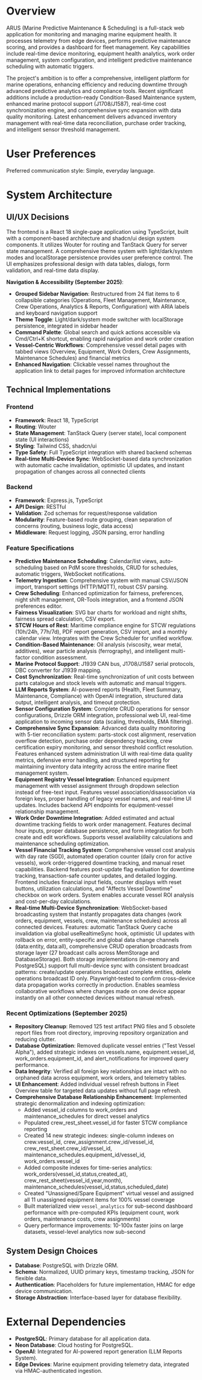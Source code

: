 # Overview

ARUS (Marine Predictive Maintenance & Scheduling) is a full-stack web application for monitoring and managing marine equipment health. It processes telemetry from edge devices, performs predictive maintenance scoring, and provides a dashboard for fleet management. Key capabilities include real-time device monitoring, equipment health analytics, work order management, system configuration, and intelligent predictive maintenance scheduling with automatic triggers.

The project's ambition is to offer a comprehensive, intelligent platform for marine operations, enhancing efficiency and reducing downtime through advanced predictive analytics and compliance tools. Recent significant additions include a production-ready Condition-Based Maintenance system, enhanced marine protocol support (J1708/J1587), real-time cost synchronization engine, and comprehensive sync expansion with data quality monitoring. Latest enhancement delivers advanced inventory management with real-time data reconciliation, purchase order tracking, and intelligent sensor threshold management.

# User Preferences

Preferred communication style: Simple, everyday language.

# System Architecture

## UI/UX Decisions

The frontend is a React 18 single-page application using TypeScript, built with a component-based architecture and shadcn/ui design system components. It utilizes Wouter for routing and TanStack Query for server state management. A comprehensive theme system with light/dark/system modes and localStorage persistence provides user preference control. The UI emphasizes professional design with data tables, dialogs, form validation, and real-time data display.

**Navigation & Accessibility (September 2025)**:
- **Grouped Sidebar Navigation**: Restructured from 24 flat items to 6 collapsible categories (Operations, Fleet Management, Maintenance, Crew Operations, Analytics & Reports, Configuration) with ARIA labels and keyboard navigation support
- **Theme Toggle**: Light/dark/system mode switcher with localStorage persistence, integrated in sidebar header
- **Command Palette**: Global search and quick actions accessible via Cmd/Ctrl+K shortcut, enabling rapid navigation and work order creation
- **Vessel-Centric Workflows**: Comprehensive vessel detail pages with tabbed views (Overview, Equipment, Work Orders, Crew Assignments, Maintenance Schedules) and financial metrics
- **Enhanced Navigation**: Clickable vessel names throughout the application link to detail pages for improved information architecture

## Technical Implementations

### Frontend
- **Framework**: React 18, TypeScript
- **Routing**: Wouter
- **State Management**: TanStack Query (server state), local component state (UI interactions)
- **Styling**: Tailwind CSS, shadcn/ui
- **Type Safety**: Full TypeScript integration with shared backend schemas
- **Real-time Multi-Device Sync**: WebSocket-based data synchronization with automatic cache invalidation, optimistic UI updates, and instant propagation of changes across all connected clients

### Backend
- **Framework**: Express.js, TypeScript
- **API Design**: RESTful
- **Validation**: Zod schemas for request/response validation
- **Modularity**: Feature-based route grouping, clean separation of concerns (routing, business logic, data access)
- **Middleware**: Request logging, JSON parsing, error handling

### Feature Specifications
- **Predictive Maintenance Scheduling**: Calendar/list views, auto-scheduling based on PdM score thresholds, CRUD for schedules, automatic triggers, WebSocket notifications.
- **Telemetry Ingestion**: Comprehensive system with manual CSV/JSON import, transport settings (HTTP/MQTT), robust CSV parsing.
- **Crew Scheduling**: Enhanced optimization for fairness, preferences, night shift management, OR-Tools integration, and a frontend JSON preferences editor.
- **Fairness Visualization**: SVG bar charts for workload and night shifts, fairness spread calculation, CSV export.
- **STCW Hours of Rest**: Maritime compliance engine for STCW regulations (10h/24h, 77h/7d), PDF report generation, CSV import, and a monthly calendar view. Integrates with the Crew Scheduler for unified workflow.
- **Condition-Based Maintenance**: Oil analysis (viscosity, wear metal, additives), wear particle analysis (ferrography), and intelligent multi-factor condition assessment.
- **Marine Protocol Support**: J1939 CAN bus, J1708/J1587 serial protocols, DBC converter for J1939 mapping.
- **Cost Synchronization**: Real-time synchronization of unit costs between parts catalogue and stock levels with automatic and manual triggers.
- **LLM Reports System**: AI-powered reports (Health, Fleet Summary, Maintenance, Compliance) with OpenAI integration, structured data output, intelligent analysis, and timeout protection.
- **Sensor Configuration System**: Complete CRUD operations for sensor configurations, Drizzle ORM integration, professional web UI, real-time application to incoming sensor data (scaling, thresholds, EMA filtering).
- **Comprehensive Sync Expansion**: Advanced data quality monitoring with 5-tier reconciliation system: parts-stock cost alignment, reservation overflow detection, purchase order dependency tracking, crew certification expiry monitoring, and sensor threshold conflict resolution. Features enhanced system administration UI with real-time data quality metrics, defensive error handling, and structured reporting for maintaining inventory data integrity across the entire marine fleet management system.
- **Equipment Registry Vessel Integration**: Enhanced equipment management with vessel assignment through dropdown selection instead of free-text input. Features vessel association/disassociation via foreign keys, proper handling of legacy vessel names, and real-time UI updates. Includes backend API endpoints for equipment-vessel relationship management.
- **Work Order Downtime Integration**: Added estimated and actual downtime tracking fields to work order management. Features decimal hour inputs, proper database persistence, and form integration for both create and edit workflows. Supports vessel availability calculations and maintenance scheduling optimization.
- **Vessel Financial Tracking System**: Comprehensive vessel cost analysis with day rate (SGD), automated operation counter (daily cron for active vessels), work order-triggered downtime tracking, and manual reset capabilities. Backend features post-update flag evaluation for downtime tracking, transaction-safe counter updates, and detailed logging. Frontend includes financial input fields, counter displays with reset buttons, utilization calculations, and "Affects Vessel Downtime" checkbox on work orders. System enables accurate vessel ROI analysis and cost-per-day calculations.
- **Real-time Multi-Device Synchronization**: WebSocket-based broadcasting system that instantly propagates data changes (work orders, equipment, vessels, crew, maintenance schedules) across all connected devices. Features: automatic TanStack Query cache invalidation via global useRealtimeSync hook, optimistic UI updates with rollback on error, entity-specific and global data change channels (data:entity, data:all), comprehensive CRUD operation broadcasts from storage layer (27 broadcast calls across MemStorage and DatabaseStorage). Both storage implementations (in-memory and PostgreSQL) support full multi-device sync with consistent broadcast patterns: create/update operations broadcast complete entities, delete operations broadcast ID only. Playwright-tested to confirm cross-device data propagation works correctly in production. Enables seamless collaborative workflows where changes made on one device appear instantly on all other connected devices without manual refresh.

### Recent Optimizations (September 2025)
- **Repository Cleanup**: Removed 125 test artifact PNG files and 5 obsolete report files from root directory, improving repository organization and reducing clutter.
- **Database Optimization**: Removed duplicate vessel entries ("Test Vessel Alpha"), added strategic indexes on vessels.name, equipment.vessel_id, work_orders.equipment_id, and alert_notifications for improved query performance.
- **Data Integrity**: Verified all foreign key relationships are intact with no orphaned data across equipment, work orders, and telemetry tables.
- **UI Enhancement**: Added individual vessel refresh buttons in Fleet Overview table for targeted data updates without full page refresh.
- **Comprehensive Database Relationship Enhancement**: Implemented strategic denormalization and indexing optimization:
  - Added vessel_id columns to work_orders and maintenance_schedules for direct vessel analytics
  - Populated crew_rest_sheet.vessel_id for faster STCW compliance reporting
  - Created 14 new strategic indexes: single-column indexes on crew.vessel_id, crew_assignment.crew_id/vessel_id, crew_rest_sheet.crew_id/vessel_id, maintenance_schedules.equipment_id/vessel_id, work_orders.vessel_id
  - Added composite indexes for time-series analytics: work_orders(vessel_id,status,created_at), crew_rest_sheet(vessel_id,year,month), maintenance_schedules(vessel_id,status,scheduled_date)
  - Created "Unassigned/Spare Equipment" virtual vessel and assigned all 11 unassigned equipment items for 100% vessel coverage
  - Built materialized view `vessel_analytics` for sub-second dashboard performance with pre-computed KPIs (equipment count, work orders, maintenance costs, crew assignments)
  - Query performance improvements: 10-100x faster joins on large datasets, vessel-level analytics now sub-second

## System Design Choices
- **Database**: PostgreSQL with Drizzle ORM.
- **Schema**: Normalized, UUID primary keys, timestamp tracking, JSON for flexible data.
- **Authentication**: Placeholders for future implementation, HMAC for edge device communication.
- **Storage Abstraction**: Interface-based layer for database flexibility.

# External Dependencies

- **PostgreSQL**: Primary database for all application data.
- **Neon Database**: Cloud hosting for PostgreSQL.
- **OpenAI**: Integrated for AI-powered report generation (LLM Reports System).
- **Edge Devices**: Marine equipment providing telemetry data, integrated via HMAC-authenticated ingestion.